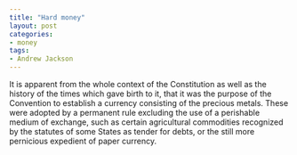 ```yaml
---
title: "Hard money"
layout: post
categories:
- money
tags:
- Andrew Jackson
---
```


It is apparent from the whole context of the Constitution as well as the history of the times which gave birth to it, that it was the purpose of the Convention to establish a currency consisting of the precious metals. These were adopted by a permanent rule excluding the use of a perishable medium of exchange, such as certain agricultural commodities recognized by the statutes of some States as tender for debts, or the still more pernicious expedient of paper currency.